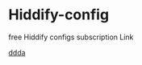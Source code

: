 # Hiddify-config
free Hiddify configs subscription Link


[ddda]([url](https://github.com/Morrigan-Security/Hiddify-config/raw/main/config.json))
